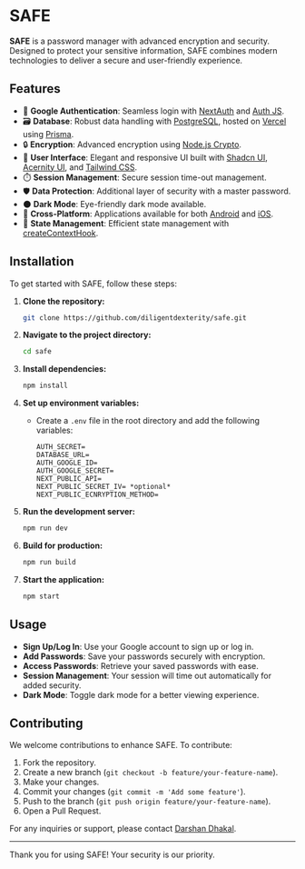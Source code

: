 # SAFE

**SAFE** is a password manager with advanced encryption and security. Designed to protect your sensitive information, SAFE combines modern technologies to deliver a secure and user-friendly experience.

## Features

- 🔐 **Google Authentication**: Seamless login with [NextAuth](https://next-auth.js.org/) and [Auth JS](https://authjs.dev/).
- 🗃️ **Database**: Robust data handling with [PostgreSQL](https://www.postgresql.org/), hosted on [Vercel](https://vercel.com/) using [Prisma](https://www.prisma.io/).
- 🔒 **Encryption**: Advanced encryption using [Node.js Crypto](https://nodejs.org/api/crypto.html).
- 🎨 **User Interface**: Elegant and responsive UI built with [Shadcn UI](https://shadcn.dev/), [Acernity UI](https://acernity.com/), and [Tailwind CSS](https://tailwindcss.com/).
- ⏱️ **Session Management**: Secure session time-out management.
- 🛡️ **Data Protection**: Additional layer of security with a master password.
- 🌑 **Dark Mode**: Eye-friendly dark mode available.
- 📱 **Cross-Platform**: Applications available for both [Android](https://www.android.com/) and [iOS](https://www.apple.com/ios/).
- 📜 **State Management**: Efficient state management with [createContextHook](https://reactjs.org/docs/context.html).

## Installation

To get started with SAFE, follow these steps:

1. **Clone the repository:**
    ```sh
    git clone https://github.com/diligentdexterity/safe.git
    ```

2. **Navigate to the project directory:**
    ```sh
    cd safe
    ```

3. **Install dependencies:**
    ```sh
    npm install
    ```

4. **Set up environment variables:**
    - Create a `.env` file in the root directory and add the following variables:
        ```
        AUTH_SECRET=
        DATABASE_URL=
        AUTH_GOOGLE_ID=
        AUTH_GOOGLE_SECRET=
        NEXT_PUBLIC_API=
        NEXT_PUBLIC_SECRET_IV= *optional*
        NEXT_PUBLIC_ECNRYPTION_METHOD=
        ```

5. **Run the development server:**
    ```sh
    npm run dev
    ```

6. **Build for production:**
    ```sh
    npm run build
    ```

7. **Start the application:**
    ```sh
    npm start
    ```

## Usage

- **Sign Up/Log In**: Use your Google account to sign up or log in.
- **Add Passwords**: Save your passwords securely with encryption.
- **Access Passwords**: Retrieve your saved passwords with ease.
- **Session Management**: Your session will time out automatically for added security.
- **Dark Mode**: Toggle dark mode for a better viewing experience.

## Contributing

We welcome contributions to enhance SAFE. To contribute:

1. Fork the repository.
2. Create a new branch (`git checkout -b feature/your-feature-name`).
3. Make your changes.
4. Commit your changes (`git commit -m 'Add some feature'`).
5. Push to the branch (`git push origin feature/your-feature-name`).
6. Open a Pull Request.


For any inquiries or support, please contact [Darshan Dhakal](mailto:diligentdexterity@gmail.com).

---

Thank you for using SAFE! Your security is our priority.
